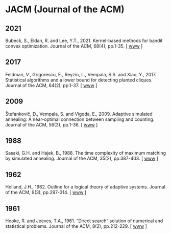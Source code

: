 # JACM (Journal of the ACM)

## 2021

Bubeck, S., Eldan, R. and Lee, Y.T., 2021. Kernel-based methods for bandit convex optimization. Journal of the ACM, 68(4), pp.1-35. [ [www](https://dl.acm.org/doi/10.1145/3453721) ]

## 2017

Feldman, V., Grigorescu, E., Reyzin, L., Vempala, S.S. and Xiao, Y., 2017. Statistical algorithms and a lower bound for detecting planted cliques. Journal of the ACM, 64(2), pp.1-37. [ [www](https://dl.acm.org/doi/10.1145/3046674) ]

## 2009

Štefankovič, D., Vempala, S. and Vigoda, E., 2009. Adaptive simulated annealing: A near-optimal connection between sampling and counting. Journal of the ACM, 56(3), pp.1-36. [ [www](https://dl.acm.org/doi/abs/10.1145/1516512.1516520) ]

## 1988

Sasaki, G.H. and Hajek, B., 1988. The time complexity of maximum matching by simulated annealing. Journal of the ACM, 35(2), pp.387-403. [ [www](https://dl.acm.org/doi/abs/10.1145/42282.46160) ]

## 1962

Holland, J.H., 1962. Outline for a logical theory of adaptive systems. Journal of the ACM, 9(3), pp.297-314. [ [www](https://dl.acm.org/doi/abs/10.1145/321127.321128) ]

## 1961

Hooke, R. and Jeeves, T.A., 1961. “Direct search” solution of numerical and statistical problems. Journal of the ACM, 8(2), pp.212-229. [ [www](https://dl.acm.org/doi/abs/10.1145/321062.321069) ]
